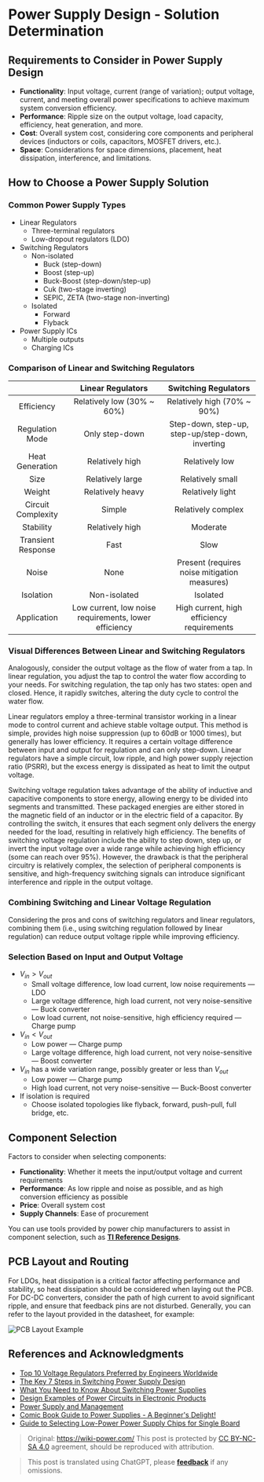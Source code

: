 # Power Supply Design - Solution Determination

## Requirements to Consider in Power Supply Design

- **Functionality**: Input voltage, current (range of variation); output voltage, current, and meeting overall power specifications to achieve maximum system conversion efficiency.
- **Performance**: Ripple size on the output voltage, load capacity, efficiency, heat generation, and more.
- **Cost**: Overall system cost, considering core components and peripheral devices (inductors or coils, capacitors, MOSFET drivers, etc.).
- **Space**: Considerations for space dimensions, placement, heat dissipation, interference, and limitations.

## How to Choose a Power Supply Solution

### Common Power Supply Types

- Linear Regulators
  - Three-terminal regulators
  - Low-dropout regulators (LDO)
- Switching Regulators
  - Non-isolated
    - Buck (step-down)
    - Boost (step-up)
    - Buck-Boost (step-down/step-up)
    - Cuk (two-stage inverting)
    - SEPIC, ZETA (two-stage non-inverting)
  - Isolated
    - Forward
    - Flyback
- Power Supply ICs
  - Multiple outputs
  - Charging ICs

### Comparison of Linear and Switching Regulators

|             | Linear Regulators | Switching Regulators |
| :---------: | :---------------: | :-------------------: |
| Efficiency | Relatively low (30% ~ 60%) | Relatively high (70% ~ 90%) |
| Regulation Mode | Only step-down | Step-down, step-up, step-up/step-down, inverting |
| Heat Generation | Relatively high | Relatively low |
| Size | Relatively large | Relatively small |
| Weight | Relatively heavy | Relatively light |
| Circuit Complexity | Simple | Relatively complex |
| Stability | Relatively high | Moderate |
| Transient Response | Fast | Slow |
| Noise | None | Present (requires noise mitigation measures) |
| Isolation | Non-isolated | Isolated |
| Application | Low current, low noise requirements, lower efficiency | High current, high efficiency requirements |

### Visual Differences Between Linear and Switching Regulators

Analogously, consider the output voltage as the flow of water from a tap. In linear regulation, you adjust the tap to control the water flow according to your needs. For switching regulation, the tap only has two states: open and closed. Hence, it rapidly switches, altering the duty cycle to control the water flow.

Linear regulators employ a three-terminal transistor working in a linear mode to control current and achieve stable voltage output. This method is simple, provides high noise suppression (up to 60dB or 1000 times), but generally has lower efficiency. It requires a certain voltage difference between input and output for regulation and can only step-down. Linear regulators have a simple circuit, low ripple, and high power supply rejection ratio (PSRR), but the excess energy is dissipated as heat to limit the output voltage.

Switching voltage regulation takes advantage of the ability of inductive and capacitive components to store energy, allowing energy to be divided into segments and transmitted. These packaged energies are either stored in the magnetic field of an inductor or in the electric field of a capacitor. By controlling the switch, it ensures that each segment only delivers the energy needed for the load, resulting in relatively high efficiency. The benefits of switching voltage regulation include the ability to step down, step up, or invert the input voltage over a wide range while achieving high efficiency (some can reach over 95%). However, the drawback is that the peripheral circuitry is relatively complex, the selection of peripheral components is sensitive, and high-frequency switching signals can introduce significant interference and ripple in the output voltage.

### Combining Switching and Linear Voltage Regulation

Considering the pros and cons of switching regulators and linear regulators, combining them (i.e., using switching regulation followed by linear regulation) can reduce output voltage ripple while improving efficiency.

### Selection Based on Input and Output Voltage

- $V_{in}>V_{out}$
  - Small voltage difference, low load current, low noise requirements — LDO
  - Large voltage difference, high load current, not very noise-sensitive — Buck converter
  - Low load current, not noise-sensitive, high efficiency required — Charge pump
- $V_{in}<V_{out}$
  - Low power — Charge pump
  - Large voltage difference, high load current, not very noise-sensitive — Boost converter
- $V_{in}$ has a wide variation range, possibly greater or less than $V_{out}$
  - Low power — Charge pump
  - High load current, not very noise-sensitive — Buck-Boost converter
- If isolation is required
  - Choose isolated topologies like flyback, forward, push-pull, full bridge, etc.

## Component Selection

Factors to consider when selecting components:

- **Functionality**: Whether it meets the input/output voltage and current requirements
- **Performance**: As low ripple and noise as possible, and as high conversion efficiency as possible
- **Price**: Overall system cost
- **Supply Channels**: Ease of procurement

You can use tools provided by power chip manufacturers to assist in component selection, such as [**TI Reference Designs**](http://www.ti.com.cn/cn/reference-designs/index.html).

## PCB Layout and Routing

For LDOs, heat dissipation is a critical factor affecting performance and stability, so heat dissipation should be considered when laying out the PCB. For DC-DC converters, consider the path of high current to avoid significant ripple, and ensure that feedback pins are not disturbed. Generally, you can refer to the layout provided in the datasheet, for example:

![PCB Layout Example](https://img.wiki-power.com/d/wiki-media/img/20200202194045.png)

## References and Acknowledgments

- [Top 10 Voltage Regulators Preferred by Engineers Worldwide](https://mp.weixin.qq.com/s/l4-iG3Ki4R70X8GeHg3OpA)
- [The Key 7 Steps in Switching Power Supply Design](https://mp.weixin.qq.com/s/19ePnO54yBIvatcj5nVRBg)
- [What You Need to Know About Switching Power Supplies](https://mp.weixin.qq.com/s/ilSCii7jw9DHfIqorrq5Yg)
- [Design Examples of Power Circuits in Electronic Products](https://www.eetree.cn/wiki/ps_design_case#%E7%94%B5%E5%AD%90%E4%BA%A7%E5%93%81%E4%B8%AD%E7%94%B5%E6%BA%90%E7%94%B5%E8%B7%AF%E7%9A%84%E8%AE%BE%E8%AE%A1%E4%B8%BE%E4%BE%8B)
- [Power Supply and Management](https://www.eetree.cn/wiki/powersupply)
- [Comic Book Guide to Power Supplies - A Beginner's Delight!](https://mp.weixin.qq.com/s/R6c96mmincweZ_xV7ex2QQ)
- [Guide to Selecting Low-Power Power Supply Chips for Single Board](https://mp.weixin.qq.com/s/ZPNlGc3JHovSvxzh7uWD9g)

> Original: <https://wiki-power.com/>
> This post is protected by [CC BY-NC-SA 4.0](https://creativecommons.org/licenses/by/4.0/deed.en) agreement, should be reproduced with attribution.

> This post is translated using ChatGPT, please [**feedback**](https://github.com/linyuxuanlin/Wiki_MkDocs/issues/new) if any omissions.